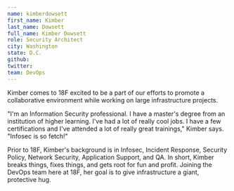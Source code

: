```yaml
---
name: kimberdowsett
first_name: Kimber
last_name: Dowsett
full_name: Kimber Dowsett
role: Security Architect
city: Washington
state: D.C.
github:
twitter:
team: DevOps
---
```


Kimber comes to 18F excited to be a part of our efforts to promote a collaborative environment while working on large infrastructure projects.

"I'm an Information Security professional. I have a master's degree from an institution of higher learning. I've had a lot of really cool jobs. I have a few certifications and I've attended a lot of really great trainings," Kimber says. "Infosec is so fetch!"

Prior to 18F, Kimber's background is in Infosec, Incident Response, Security Policy, Network Security, Application Support, and QA. In short, Kimber breaks things, fixes things, and gets root for fun and profit. Joining the DevOps team here at 18F, her goal is to give infrastructure a giant, protective hug.

